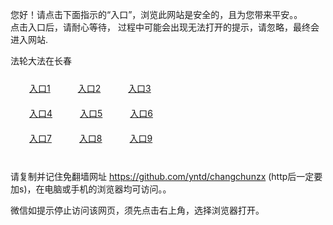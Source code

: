 您好！请点击下面指示的“入口”，浏览此网站是安全的，且为您带来平安。。 <br/>
点击入口后，请耐心等待， 过程中可能会出现无法打开的提示，请忽略，最终会进入网站. </br>

法轮大法在长春<br/>
<div style="padding:10px"><a style="margin:20px" target="_blank" href="https://d1oqi2fl3v9z1e.cloudfront.net/2Qpsp?tslovz" id="ccLink1" rel="nofollow">入口1</a> <a target="_blank" style="margin:20px" href="https://d1n0uc16mjmo8j.cloudfront.net/2Qpsp?fzlvboh" id="ccLink2" rel="nofollow">入口2</a> <a style="margin:20px" target="_blank" href="https://d2ge3w6r4sq6z7.cloudfront.net/2Qpsp?nzekmoqr" id="ccLink3" rel="nofollow">入口3</a></div>

<div style="padding:10px" ><a style="margin:20px" target="_blank" href="https://d1oqi2fl3v9z1e.cloudfront.net/2Qpsp?tslovz" id="ccLink4" rel="nofollow">入口4</a> <a style="margin:20px" href="https://d1n0uc16mjmo8j.cloudfront.net/2Qpsp?fzlvboh" target="_blank" id="ccLink5" rel="nofollow">入口5</a> <a style="margin:20px" href="https://d2ge3w6r4sq6z7.cloudfront.net/2Qpsp?nzekmoqr" target="_blank" id="ccLink6" rel="nofollow">入口6</a></div>

<div style="padding:10px"><a style="margin:20px" target="_blank" href="https://d1oqi2fl3v9z1e.cloudfront.net/2Qpsp?tslovz" id="ccLink7" rel="nofollow">入口7</a> <a style="margin:20px" href="https://d1n0uc16mjmo8j.cloudfront.net/2Qpsp?fzlvboh" target="_blank" id="ccLink8" rel="nofollow">入口8</a> <a style="margin:20px" target="_blank" href="https://d2ge3w6r4sq6z7.cloudfront.net/2Qpsp?nzekmoqr" id="ccLink9" rel="nofollow">入口9</a></div>

<br/>



请复制并记住免翻墙网址 https://github.com/yntd/changchunzx (http后一定要加s)，在电脑或手机的浏览器均可访问。。<br/>

微信如提示停止访问该网页，须先点击右上角，选择浏览器打开。
